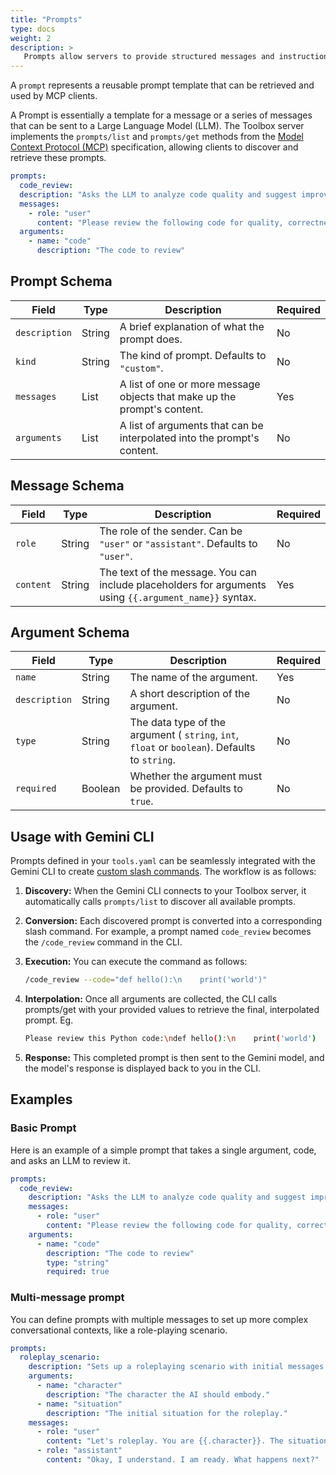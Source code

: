 ```yaml
---
title: "Prompts"
type: docs
weight: 2
description: >
   Prompts allow servers to provide structured messages and instructions for interacting with language models.
---
```


A `prompt` represents a reusable prompt template that can be retrieved and used
by MCP clients.

A Prompt is essentially a template for a message or a series of messages that can be sent to a Large Language Model (LLM). The Toolbox server implements the `prompts/list` and `prompts/get` methods from the [Model Context Protocol (MCP)](https://modelcontextprotocol.io/docs/getting-started/intro) specification, allowing clients to discover and retrieve these prompts.

```yaml
prompts:
  code_review:
  description: "Asks the LLM to analyze code quality and suggest improvements."
  messages:
    - role: "user"
      content: "Please review the following code for quality, correctness, and potential improvements: \n\n{{.code}}"
  arguments:
    - name: "code"
      description: "The code to review"
```

## Prompt Schema

| Field | Type | Description | Required |
| --- | --- | --- | --- |
| `description` | String | A brief explanation of what the prompt does. | No |
| `kind` | String | The kind of prompt. Defaults to `"custom"`. | No |
| `messages` | List | A list of one or more message objects that make up the prompt's content. | Yes |
| `arguments` | List | A list of arguments that can be interpolated into the prompt's content.| No |

## Message Schema

| Field | Type | Description | Required |
| --- | --- | --- | --- |
| `role` | String | The role of the sender. Can be `"user"` or `"assistant"`. Defaults to `"user"`. | No |
| `content` | String | The text of the message. You can include placeholders for arguments using `{{.argument_name}}` syntax. | Yes |

## Argument Schema

| Field | Type | Description | Required |
| --- | --- | --- | --- |
| `name` | String | The name of the argument. | Yes |
| `description` | String | A short description of the argument. | No |
| `type` | String | The data type of the argument ( `string`, `int`, `float` or `boolean`). Defaults to `string`. | No |
| `required` | Boolean | Whether the argument must be provided. Defaults to `true`. | No |

## Usage with Gemini CLI

Prompts defined in your `tools.yaml` can be seamlessly integrated with the Gemini CLI to create [custom slash commands](https://github.com/google-gemini/gemini-cli/blob/main/docs/tools/mcp-server.md#mcp-prompts-as-slash-commands).  The workflow is as follows:

1. **Discovery:** When the Gemini CLI connects to your Toolbox server, it automatically calls `prompts/list` to discover all available prompts.

2. **Conversion:** Each discovered prompt is converted into a corresponding slash command. For example, a prompt named `code_review` becomes the `/code_review` command in the CLI.

3. **Execution:** You can execute the command as follows:

    ```bash
    /code_review --code="def hello():\n    print('world')"
    ```

4. **Interpolation:** Once all arguments are collected, the CLI calls prompts/get
   with your provided values to retrieve the final, interpolated prompt.
    Eg.

    ```bash
    Please review this Python code:\ndef hello():\n    print('world')
    ```

5. **Response:** This completed prompt is then sent to the Gemini model, and the model's response is displayed back to you in the CLI.

## Examples

### Basic Prompt

Here is an example of a simple prompt that takes a single argument, code, and
asks an LLM to review it.

```yaml
prompts:
  code_review:
    description: "Asks the LLM to analyze code quality and suggest improvements."
    messages:
      - role: "user"
        content: "Please review the following code for quality, correctness, and potential improvements: \n\n{{.code}}"
    arguments:
      - name: "code"
        description: "The code to review"
        type: "string"
        required: true
```

### Multi-message prompt

You can define prompts with multiple messages to set up more complex
conversational contexts, like a role-playing scenario.

```yaml
prompts:
  roleplay_scenario:
    description: "Sets up a roleplaying scenario with initial messages."
    arguments:
      - name: "character"
        description: "The character the AI should embody."
      - name: "situation"
        description: "The initial situation for the roleplay."
    messages:
      - role: "user"
        content: "Let's roleplay. You are {{.character}}. The situation is: {{.situation}}"
      - role: "assistant"
        content: "Okay, I understand. I am ready. What happens next?"
```
